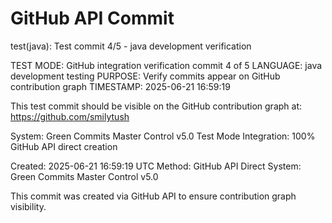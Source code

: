 # GitHub API Commit

test(java): Test commit 4/5 - java development verification

TEST MODE: GitHub integration verification commit 4 of 5
LANGUAGE: java development testing
PURPOSE: Verify commits appear on GitHub contribution graph
TIMESTAMP: 2025-06-21 16:59:19

This test commit should be visible on the GitHub contribution graph at:
https://github.com/smilytush

System: Green Commits Master Control v5.0 Test Mode
Integration: 100% GitHub API direct creation

Created: 2025-06-21 16:59:19 UTC
Method: GitHub API Direct
System: Green Commits Master Control v5.0

This commit was created via GitHub API to ensure contribution graph visibility.
